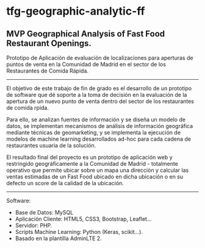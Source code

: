 # tfg-geographic-analytic-ff
## MVP Geographical Analysis of Fast Food Restaurant Openings.

Prototipo de Aplicación de evaluación de localizaciones para aperturas de puntos de venta en la Comunidad de Madrid en el sector de los Restaurantes de Comida Rápida.

- - -

El objetivo de este trabajo de fin de grado es el desarrollo de un prototipo de software que dé soporte a la toma de decisión en la evaluación de la apertura de un nuevo punto de venta dentro del sector de los restaurantes de comida rpida.

Para ello, se analizan fuentes de información y se diseña un modelo de datos, se implementan mecanismos de análisis de información geográfica mediante técnicas de geomarketing, y se implementa la ejecución de modelos de machine learning desarrollados ad-hoc para cada cadena de restaurantes usuaria de la solución.

El resultado final del proyecto es un prototipo de aplicación web y restringido geográficamente a la Comunidad de Madrid - totalmente operativo que permite ubicar sobre un mapa una dirección y calcular las ventas estimadas de un Fast Food ubicado en dicha ubicación o en su defecto un score de la calidad de la ubicación.

- - -

Software:

- Base de Datos: MySQL 
- Aplicación Cliente: HTML5, CSS3, Bootstrap, Leaflet...
- Servidor: PHP.
- Scripts Machine Learning: Python (Keras, scikit...).
- Basado en la plantilla AdminLTE 2.


